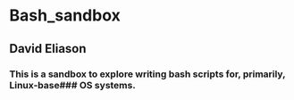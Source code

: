# Bash_sandbox
## David Eliason
### This is a sandbox to explore writing bash scripts for, primarily, Linux-base### OS systems.
